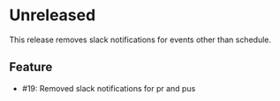 # Unreleased

This release removes slack notifications for events other than schedule.

## Feature

* #19: Removed slack notifications for pr and pus
